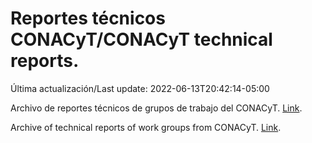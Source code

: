 # Reportes técnicos CONACyT/CONACyT technical reports.

Última actualización/Last update: 2022-06-13T20:42:14-05:00

Archivo de reportes técnicos de grupos de trabajo del CONACyT. [Link](https://salud.conacyt.mx/coronavirus/investigacion/productos/).

Archive of technical reports of work groups from CONACyT. [Link](https://salud.conacyt.mx/coronavirus/investigacion/productos/).
